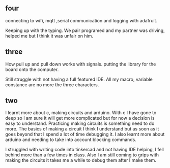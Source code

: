## four

connecting to wifi, mqtt ,serial communication and logging with adafruit.

Keeping up with the typing. We pair programed and my partner was driving, helped me but I think it was unfair on him.


## three

How pull up and pull down works with signals. putting the library for the board onto the computer.

Still struggle with not having a full featured IDE. All my macro, variable constance are no more the three characters. 

## two 

I learnt more about c, making circuits and arduino. With c I have gone to deep so I am sure it will get more complicated but for now a decision is easy to understand. Practicing making circuits is something need to do more. The basics of making a circuit I think I understand but as soon as it goes beyond that I spend a lot of time debugging it. I also learnt more about arduino and needing to take into account blocking commands.

I struggled with writing code into tinkercad and not having IDE helping, I fell behind more than a few times in class. Also I am still coming to grips with making the circuits it takes me a while to debug them after I make them.